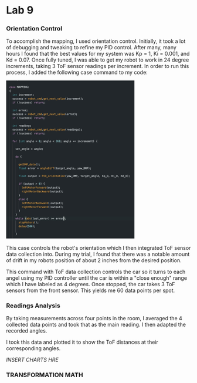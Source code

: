 # Lab 9

### Orientation Control

To accomplish the mapping, I used orientation control. Initially, it took a lot of debugging and tweaking to refine my PID control. After many, many hours I found that the best values for my system was Kp = 1, Ki = 0.001, and Kd = 0.07. Once fully tuned, I was able to get my robot to work in 24 degree increments, taking 3 ToF sensor readings per increment. In order to run this process, I added the following case command to my code:

<img width="350" alt="Profile Picture" src="MAPS.jpg">

This case controls the robot's orientation which I then integrated ToF sensor data collection into. During my trial, I found that there was a notable amount of drift in my robots position of about 2 inches from the desired position. 

This command with ToF data collection controls the car so it turns to each angel using my PID controller until the car is within a "close enough" range which I have labeled as 4 degrees. Once stopped, the car takes 3 ToF sensors from the front sensor. This yields me 60 data points per spot. 


### Readings Analysis

By taking measurements across four points in the room, I averaged the 4 collected data points and took that as the main reading. I then adapted the recorded angles. 

I took this data and plotted it to show the ToF distances at their corresponding angles.

*INSERT CHARTS HRE*

### TRANSFORMATION MATH


